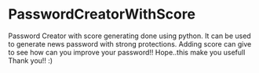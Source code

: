 # PasswordCreatorWithScore
Password Creator with score generating done using python. It can be used to generate news password with strong protections.
Adding score can give to see how can you improve your password!!
Hope..this make you usefull Thank you!! :)
